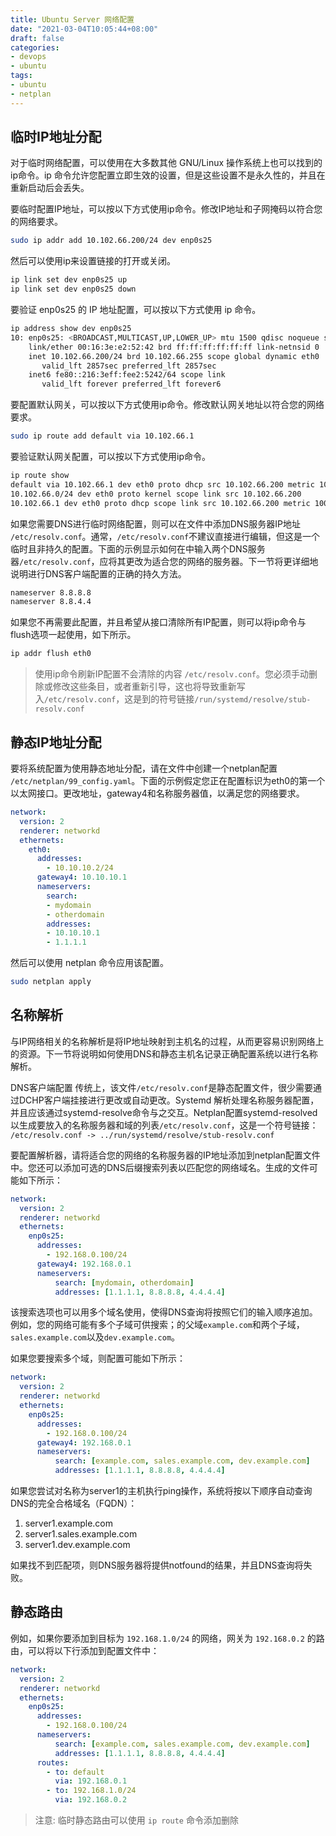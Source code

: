 ```yaml
---
title: Ubuntu Server 网络配置
date: "2021-03-04T10:05:44+08:00"
draft: false
categories:
- devops
- ubuntu
tags:
- ubuntu
- netplan
---
```


## 临时IP地址分配

对于临时网络配置，可以使用在大多数其他 GNU/Linux 操作系统上也可以找到的ip命令。ip 命令允许您配置立即生效的设置，但是这些设置不是永久性的，并且在重新启动后会丢失。

要临时配置IP地址，可以按以下方式使用ip命令。修改IP地址和子网掩码以符合您的网络要求。

```bash
sudo ip addr add 10.102.66.200/24 dev enp0s25
```

然后可以使用ip来设置链接的打开或关闭。

```bash
ip link set dev enp0s25 up
ip link set dev enp0s25 down
```

要验证 enp0s25 的 IP 地址配置，可以按以下方式使用 ip 命令。

```bash
ip address show dev enp0s25
10: enp0s25: <BROADCAST,MULTICAST,UP,LOWER_UP> mtu 1500 qdisc noqueue state UP group default qlen 1000
    link/ether 00:16:3e:e2:52:42 brd ff:ff:ff:ff:ff:ff link-netnsid 0
    inet 10.102.66.200/24 brd 10.102.66.255 scope global dynamic eth0
       valid_lft 2857sec preferred_lft 2857sec
    inet6 fe80::216:3eff:fee2:5242/64 scope link
       valid_lft forever preferred_lft forever6
```

要配置默认网关，可以按以下方式使用ip命令。修改默认网关地址以符合您的网络要求。

```bash
sudo ip route add default via 10.102.66.1
```

要验证默认网关配置，可以按以下方式使用ip命令。

```bash
ip route show
default via 10.102.66.1 dev eth0 proto dhcp src 10.102.66.200 metric 100
10.102.66.0/24 dev eth0 proto kernel scope link src 10.102.66.200
10.102.66.1 dev eth0 proto dhcp scope link src 10.102.66.200 metric 100 
```

如果您需要DNS进行临时网络配置，则可以在文件中添加DNS服务器IP地址 `/etc/resolv.conf`。通常，`/etc/resolv.conf`不建议直接进行编辑，但这是一个临时且非持久的配置。下面的示例显示如何在中输入两个DNS服务器`/etc/resolv.conf`，应将其更改为适合您的网络的服务器。下一节将更详细地说明进行DNS客户端配置的正确的持久方法。

```bash
nameserver 8.8.8.8
nameserver 8.8.4.4
```

如果您不再需要此配置，并且希望从接口清除所有IP配置，则可以将ip命令与flush选项一起使用，如下所示。

```bash
ip addr flush eth0
```
> 使用ip命令刷新IP配置不会清除的内容 `/etc/resolv.conf`。您必须手动删除或修改这些条目，或者重新引导，这也将导致重新写入`/etc/resolv.conf`，这是到的符号链接`/run/systemd/resolve/stub-resolv.conf`

## 静态IP地址分配

要将系统配置为使用静态地址分配，请在文件中创建一个netplan配置 `/etc/netplan/99_config.yaml`。下面的示例假定您正在配置标识为eth0的第一个以太网接口。更改地址，gateway4和名称服务器值，以满足您的网络要求。

```yaml
network:
  version: 2
  renderer: networkd
  ethernets:
    eth0:
      addresses:
        - 10.10.10.2/24
      gateway4: 10.10.10.1
      nameservers:
        search: 
        - mydomain
        - otherdomain
        addresses: 
        - 10.10.10.1
        - 1.1.1.1
```

然后可以使用 netplan 命令应用该配置。

```bash
sudo netplan apply
```

## 名称解析

与IP网络相关的名称解析是将IP地址映射到主机名的过程，从而更容易识别网络上的资源。下一节将说明如何使用DNS和静态主机名记录正确配置系统以进行名称解析。

DNS客户端配置
传统上，该文件`/etc/resolv.conf`是静态配置文件，很少需要通过DCHP客户端挂接进行更改或自动更改。Systemd 解析处理名称服务器配置，并且应该通过systemd-resolve命令与之交互。Netplan配置systemd-resolved以生成要放入的名称服务器和域的列表`/etc/resolv.conf`，这是一个符号链接：
`/etc/resolv.conf -> ../run/systemd/resolve/stub-resolv.conf`

要配置解析器，请将适合您的网络的名称服务器的IP地址添加到netplan配置文件中。您还可以添加可选的DNS后缀搜索列表以匹配您的网络域名。生成的文件可能如下所示：

```yaml
network:
  version: 2
  renderer: networkd
  ethernets:
    enp0s25:
      addresses:
        - 192.168.0.100/24
      gateway4: 192.168.0.1
      nameservers:
          search: [mydomain, otherdomain]
          addresses: [1.1.1.1, 8.8.8.8, 4.4.4.4]
```
该搜索选项也可以用多个域名使用，使得DNS查询将按照它们的输入顺序追加。例如，您的网络可能有多个子域可供搜索；的父域`example.com`和两个子域，`sales.example.com`以及`dev.example.com`。

如果您要搜索多个域，则配置可能如下所示：

```yaml
network:
  version: 2
  renderer: networkd
  ethernets:
    enp0s25:
      addresses:
        - 192.168.0.100/24
      gateway4: 192.168.0.1
      nameservers:
          search: [example.com, sales.example.com, dev.example.com]
          addresses: [1.1.1.1, 8.8.8.8, 4.4.4.4]
```

如果您尝试对名称为server1的主机执行ping操作，系统将按以下顺序自动查询DNS的完全合格域名（FQDN）：

1. server1.example.com
2. server1.sales.example.com
3. server1.dev.example.com

如果找不到匹配项，则DNS服务器将提供notfound的结果，并且DNS查询将失败。

## 静态路由

例如，如果你要添加到目标为 `192.168.1.0/24` 的网络，网关为 `192.168.0.2` 的路由，可以将以下行添加到配置文件中：

```yaml
network:
  version: 2
  renderer: networkd
  ethernets:
    enp0s25:
      addresses:
        - 192.168.0.100/24
      nameservers:
          search: [example.com, sales.example.com, dev.example.com]
          addresses: [1.1.1.1, 8.8.8.8, 4.4.4.4]
      routes:
        - to: default
          via: 192.168.0.1
        - to: 192.168.1.0/24
          via: 192.168.0.2
```

> 注意: 临时静态路由可以使用 `ip route` 命令添加删除
